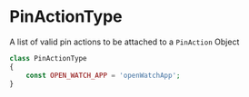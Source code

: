 # PinActionType

A list of valid pin actions to be attached to a `PinAction` Object

````php
class PinActionType
{
    const OPEN_WATCH_APP = 'openWatchApp';
}
````